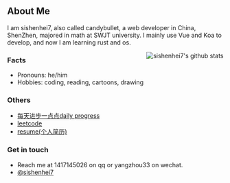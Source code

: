 ## About Me

I am sishenhei7, also called candybullet, a web developer in China, ShenZhen, majored in math at SWJT university. I mainly use Vue and Koa to develop, and now I am learning rust and os.

<img align="right" src="https://github-readme-stats.vercel.app/api?username=sishenhei7&show_icons=true&icon_color=0366d6&bg_color=ffffff&hide_title=true&hide=contribs&include_all_commits=true" alt="sishenhei7's github stats"/>

### Facts

- Pronouns: he/him
- Hobbies: coding, reading, cartoons, drawing

### Others

- [每天进步一点点daily progress](https://github.com/sishenhei7/daily-progress/)
- [leetcode](https://leetcode-cn.com/u/sishenhei7/)
- [resume(个人简历)](https://hacknical.com/sishenhei7/resume?locale=zh)

### Get in touch

- Reach me at 1417145026 on qq or yangzhou33 on wechat.
- [@sishenhei7](https://twitter.com/sishenhei7)

<!--
**sishenhei7/sishenhei7** is a ✨ _special_ ✨ repository because its `README.md` (this file) appears on your GitHub profile.

Here are some ideas to get you started:

- 🔭 I’m currently working on ...
- 🌱 I’m currently learning ...
- 👯 I’m looking to collaborate on ...
- 🤔 I’m looking for help with ...
- 💬 Ask me about ...
- 📫 How to reach me: ...
- 😄 Pronouns: ...
- ⚡ Fun fact: ...
-->

